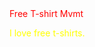 <!DOCTYPE html>
<html>

<head>
<title> Free T Shirt Movement </title>
<style>
  p1 {
      color: red; 
      text-align: center;
}
  p2 {
    color: yellow;
    text-align: center
    }
    </style>
    </head>   
    
<body>
<p1> Free T-shirt Mvmt </p1>

<p2> I love free t-shirts. </p2>
</body>

</html>


